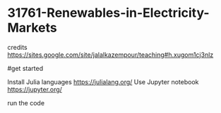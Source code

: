 # 31761-Renewables-in-Electricity-Markets

credits
https://sites.google.com/site/jalalkazempour/teaching#h.xugom1cj3nlz

#get started 

Install Julia languages https://julialang.org/
Use Jupyter notebook https://jupyter.org/

run the code 
